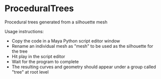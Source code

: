# ProceduralTrees
Procedural trees generated from a silhouette mesh

Usage instructions:
- Copy the code in a Maya Python script editor window
- Rename an individual mesh as "mesh" to be used as the silhouette for the tree
- Hit play in the script editor
- Wait for the program to complete
- The resulting curves and geometry should appear under a group called "tree" at root level